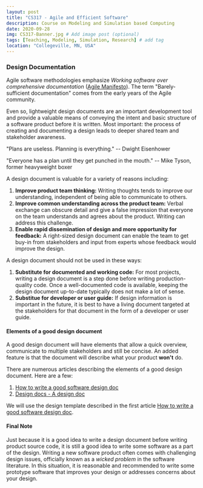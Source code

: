 ```yaml
---
layout: post
title: "CS317 - Agile and Efficient Software"
description: Course on Modeling and Simulation based Computing
date: 2020-09-28
img: CS317-Banner.jpg # Add image post (optional)
tags: [Teaching, Modeling, Simulation, Research] # add tag
location: "Collegeville, MN, USA"
---
```


### Design Documentation

Agile software methodologies emphasize _Working software over comprehensive documentation_ ([Agile Manifesto](https://agilemanifesto.org)).  The term "Barely-sufficient documentation" comes from the early years of the Agile community.  

Even so, lightweight design documents are an important development tool and provide a valuable means of conveying the intent and basic structure of a software product before it is written.  Most important: the process of creating and documenting a design leads to deeper shared team and stakeholder awareness.

"Plans are useless. Planning is everything." -- Dwight Eisenhower

"Everyone has a plan until they get punched in the mouth." -- Mike Tyson, former heavyweight boxer

A design document is valuable for a variety of reasons including:
1. **Improve product team thinking:** Writing thoughts tends to improve our understanding, independent of being able to communicate to others.
1. **Improve common understanding across the product team:** Verbal exchange can obscure detail and give a false impression that everyone on the team understands and agrees about the product.  Writing can address this challenge.
1. **Enable rapid dissemination of design and more opportunity for feedback:** A right-sized design document can enable the team to get buy-in from stakeholders and input from experts whose feedback would improve the design.

A design document should not be used in these ways:
1. **Substitute for documented and working code:** For most projects, writing a design document is a step done before writing production-quality code. Once a well-documented code is available, keeping the design document up-to-date typically does not make a lot of sense.  
1. **Substitue for developer or user guide:** If design information is important in the future, it is best to have a living document targeted at the stakeholders for that document in the form of a developer or user guide.

#### Elements of a good design document

A good design document will have elements that allow a quick overview, communicate to multiple stakeholders and still be concise.  An added feature is that the document will describe what your product **won't** do.

There are numerous articles describing the elements of a good design document. Here are a few:
1. [How to write a good software design doc](https://medium.freecodecamp.org/how-to-write-a-good-software-design-document-66fcf019569c)
1. [Design docs - A design doc](https://medium.com/@cramforce/design-docs-a-design-doc-a152f4484c6b)

We will use the design template described in the first article [How to write a good software design doc](https://medium.freecodecamp.org/how-to-write-a-good-software-design-document-66fcf019569c).

#### Final Note

Just because it is a good idea to write a design document before writing product source code, it is still a good idea to write some software as a part of the design.  Writing a new software product often comes with challenging design issues, officially known as a _wicked problem_ in the software literature.  In this situation, it is reasonable and recommended to write some prototype software that improves your design or addresses concerns about your design. 
